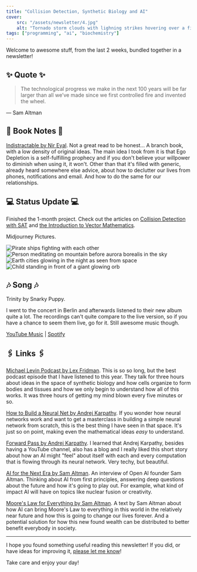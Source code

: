 ```yaml
---
title: "Collision Detection, Synthetic Biology and AI"
cover:
    src: "/assets/newsletter/4.jpg"
    alt: "Tornado storm clouds with lighning strikes hovering over a field in the meadow"
tags: ["programming", "ai", "biochemistry"]
---
```


Welcome to awesome stuff, from the last 2 weeks, bundled together in a newsletter!

## ✨ Quote ✨

> The technological progress we make in the next 100 years will be far larger than all we’ve made since we first controlled fire and invented the wheel.

— Sam Altman

## 📖 Book Notes 📖

[Indistractable by Nir Eyal](/booknotes/indistractable). Not a great read to be honest... A branch book, with a low density of original ideas. The main idea I took from it is that Ego Depletion is a self-fulfilling prophecy and if you don't believe your willpower to diminish when using it, it won't. Other than that it's filled with generic, already heard somewhere else advice, about how to declutter our lives from phones, notifications and email. And how to do the same for our relationships.

## 💻 Status Update 💻

Finished the 1-month project. Check out the articles on [Collision Detection with SAT](/posts/collision-detection) and [the Introduction to Vector Mathematics](/posts/vectors-101).

Midjourney Pictures.

![Pirate ships fighting with each other](/assets/midjourney/pirate-ships.jpg)
![Person meditating on mountain before aurora borealis in the sky](/assets/midjourney/aurora-borealis-meditation.jpg)
![Earth cities glowing in the night as seen from space](/assets/midjourney/earth-at-night.jpg)
![Child standing in front of a giant glowing orb](/assets/midjourney/child-before-orb.jpg)

## 🎶 Song 🎶

Trinity by Snarky Puppy.

I went to the concert in Berlin and afterwards listened to their new album quite a lot. The recordings can't quite compare to the live version, so if you have a chance to seem them live, go for it. Still awesome music though. 

[YouTube Music](https://music.youtube.com/watch?v=z3bBIoRnd9k) | [Spotify](https://open.spotify.com/track/0FgPrRYDqdCfMdkWv8JNPL)

## 🖇️ Links 🖇️

[Michael Levin Podcast by Lex Fridman](https://youtu.be/p3lsYlod5OU). This is so so long, but the best podcast episode that I have listened to this year. They talk for three hours about ideas in the space of synthetic biology and how cells organize to form bodies and tissues and how we only begin to understand how all of this works. It was three hours of getting my mind blown every five minutes or so.

[How to Build a Neural Net by Andrej Karpathy](https://youtu.be/VMj-3S1tku0). If you wonder how neural networks work and want to get a masterclass in building a simple neural network from scratch, this is the best thing I have seen in that space. It's just so on point, making even the mathematical ideas *easy* to understand.

[Forward Pass by Andrej Karpathy](http://karpathy.github.io/2021/03/27/forward-pass/). I learned that Andrej Karpathy, besides having a YouTube channel, also has a blog and I really liked this short story about how an AI might "feel" about itself with each and every computation that is flowing through its neural network. Very techy, but beautiful.

[AI for the Next Era by Sam Altman](https://youtu.be/WHoWGNQRXb0). An interview of Open AI founder Sam Altman. Thinking about AI from first principles, answering deep questions about the future and how it's going to play out. For example, what kind of impact AI will have on topics like nuclear fusion or creativity.

[Moore's Law for Everything by Sam Altman](https://moores.samaltman.com/). A text by Sam Altman about how AI can bring Moore's Law to everything in this world in the relatively near future and how this is going to change our lives forever. And a potential solution for how this new found wealth can be distributed to better benefit everybody in society. 

---

I hope you found something useful reading this newsletter! If you did, or have ideas for improving it, [please let me know](https://airtable.com/shro1VeyG4lkNXkx2)!

Take care and enjoy your day!